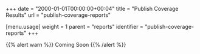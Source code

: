+++
date = "2000-01-01T00:00:00+00:04"
title = "Publish Coverage Results"
url = "publish-coverage-reports"

[menu.usage]
  weight = 1
  parent = "reports"
  identifier = "publish-coverage-reports"
+++

{{% alert warn %}}
Coming Soon
{{% /alert %}}

